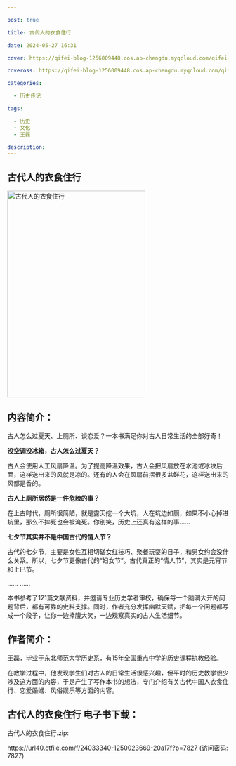 ```yaml
---

post: true

title: 古代人的衣食住行

date: 2024-05-27 16:31

cover: https://qifei-blog-1256009448.cos.ap-chengdu.myqcloud.com/qifei-blog/66262c650ea9cb14038cc3c2.jpg

coveross: https://qifei-blog-1256009448.cos.ap-chengdu.myqcloud.com/qifei-blog/66262c650ea9cb14038cc3c2.jpg

categories:

  - 历史传记

tags:

  - 历史
  - 文化
  - 王磊

description:
---
```


## 古代人的衣食住行
<img alt="古代人的衣食住行 " class="aligncenter loaded" data-was-processed="true" decoding="async" fetchpriority="high" height="471" src="https://qifei-blog-1256009448.cos.ap-chengdu.myqcloud.com/qifei-blog/66262c650ea9cb14038cc3c2.jpg " style="cursor: zoom-in;" width="314"/>

## 内容简介：

古人怎么过夏天、上厕所、谈恋爱？一本书满足你对古人日常生活的全部好奇！

**没空调没冰箱，古人怎么过夏天？**

古人会使用人工风扇降温。为了提高降温效果，古人会把风扇放在水池或冰块后面，这样送出来的风就是凉的。还有的人会在风扇前摆很多盆鲜花，这样送出来的风都是香的。

**古人上厕所居然是一件危险的事？**

在上古时代，厕所很简陋，就是露天挖一个大坑，人在坑边如厕，如果不小心掉进坑里，那么不摔死也会被淹死。你别笑，历史上还真有这样的事……

**七夕节其实并不是中国古代的情人节？**

古代的七夕节，主要是女性互相切磋女红技巧、聚餐玩耍的日子，和男女约会没什么关系。所以，七夕节更像古代的“妇女节”。古代真正的“情人节”，其实是元宵节和上巳节。

…… ……

本书参考了121篇文献资料，并邀请专业历史学者审校，确保每一个脑洞大开的问题背后，都有可靠的史料支撑。同时，作者充分发挥幽默天赋，把每一个问题都写成一个段子，让你一边捧腹大笑，一边观察真实的古人生活细节。

## 作者简介：

王磊，毕业于东北师范大学历史系，有15年全国重点中学的历史课程执教经验。

在教学过程中，他发现学生们对古人的日常生活很感兴趣，但平时的历史教学很少涉及这方面的内容，于是产生了写作本书的想法，专门介绍有关古代中国人衣食住行、恋爱婚姻、风俗娱乐等方面的内容。

## 古代人的衣食住行 电子书下载：
古代人的衣食住行.zip: 

https://url40.ctfile.com/f/24033340-1250023669-20a17f?p=7827 (访问密码: 7827)
